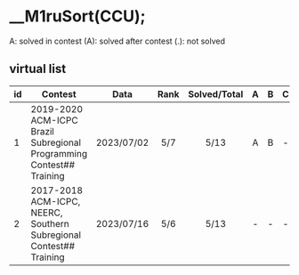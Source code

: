 # __M1ruSort(CCU);

A: solved in contest
(A): solved after contest
(.): not solved

## virtual list

|id | Contest | Data | Rank | Solved/Total |A|B|C|D|E|F|G|H|I|J|K|L|M|N|O|
|-|-|-|:-:|:-:|:-:|:-:|:-:|:-:|:-:|:-:|:-:|:-:|:-:|:-:|:-:|:-:|:-:|:-:|:-:|
|1|  2019-2020 ACM-ICPC Brazil Subregional Programming Contest## Training                                        | 2023/07/02 | 5/7 | 5/13   |A|B|-|-|-|-|-|H|-|-|-|L|M|-|-|
|2|  2017-2018 ACM-ICPC, NEERC, Southern Subregional Contest## Training                                        | 2023/07/16 | 5/6 | 5/13   |-|-|-|-|(E)|F|-|H|I|-|K|-|M|-|-|